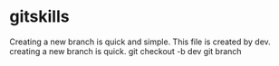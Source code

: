 # gitskills
Creating a new branch is quick and simple.
This file is created by dev.
creating a new branch is quick.
git checkout -b dev
git branch
